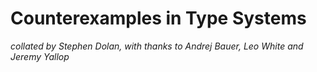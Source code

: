# Counterexamples in Type Systems

*collated by Stephen Dolan, with thanks to Andrej Bauer, Leo White and Jeremy Yallop*